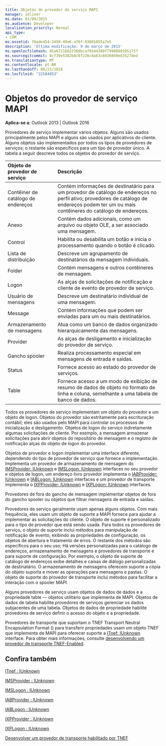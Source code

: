 ```yaml
---
title: Objetos do provedor de serviço MAPI
manager: soliver
ms.date: 03/09/2015
ms.audience: Developer
localization_priority: Normal
api_type:
- COM
ms.assetid: f8ade454-2450-49e6-a76f-93801055a7e5
description: 'Última modificação: 9 de março de 2015'
ms.openlocfilehash: 85a67216822360bcaf9544389f79980891951757
ms.sourcegitcommit: 0cf39e5382b8c6f236c8a63c6036849ed3527ded
ms.translationtype: MT
ms.contentlocale: pt-BR
ms.lasthandoff: 08/23/2018
ms.locfileid: "22584853"
---
```

# <a name="mapi-service-provider-objects"></a>Objetos do provedor de serviço MAPI

  
  
**Aplica-se a**: Outlook 2013 | Outlook 2016 
  
Provedores de serviço implementar vários objetos. Alguns são usados principalmente pelos MAPI e alguns são usados por aplicativos do cliente. Alguns objetos são implementados por todos os tipos de provedores de serviços; o restante são específicos para um tipo de provedor único. A tabela a seguir descreve todos os objetos do provedor de serviço.
  
|**Objeto de provedor de serviço**|**Descrição**|
|:-----|:-----|
|Contêiner de catálogo de endereços  <br/> |Contém informações de destinatário para um provedor de catálogo de endereços no perfil ativo; provedores de catálogo de endereços podem ter um ou mais contêineres do catálogo de endereços.  <br/> |
|Anexo  <br/> |Contém dados adicionais, como um arquivo ou objeto OLE, a ser associado uma mensagem.  <br/> |
|Control  <br/> |Habilita ou desabilita um botão e inicia o processamento quando o botão é clicado.  <br/> |
|Lista de distribuição  <br/> |Descreve um agrupamento de destinatários da mensagem individuais.  <br/> |
|Folder  <br/> |Contém mensagens e outros contêineres de mensagem.  <br/> |
|Logon  <br/> |As alças de solicitações de notificação e cliente de evento de provedor de serviço.  <br/> |
|Usuário de mensagens  <br/> |Descreve um destinatário individual de uma mensagem.  <br/> |
|Message  <br/> |Contém informações que podem ser enviadas para um ou mais destinatários.  <br/> |
|Armazenamento de mensagens  <br/> |Atua como um banco de dados organizado hierarquicamente das mensagens.  <br/> |
|Provider  <br/> |As alças de desligamento e inicialização do provedor de serviço.  <br/> |
|Gancho spooler  <br/> |Realiza processamento especial em mensagens de entrada e saídas.  <br/> |
|Status  <br/> |Fornece acesso ao estado do provedor de serviços.  <br/> |
|Table  <br/> |Fornece acesso a um modo de exibição de resumo de dados de objeto no formato de linha e coluna, semelhante a uma tabela de banco de dados.  <br/> |
   
Todos os provedores de serviço implementam um objeto do provedor e um objeto de logon. Objetos do provedor são estritamente para escrituração contábil; eles são usados pelo MAPI para controlar os processos de inicialização e desligamento. Objetos de logon do serviço indiretamente algumas solicitações de cliente. Por exemplo, a mensagem armazenar solicitações para abrir objetos do repositório de mensagem e o registro de notificação alças do objeto de logon do provedor. 
  
Objetos de provedor e logon implementar uma interface diferente, dependendo do tipo de provedor de serviço que fornece a implementação. Implementa um provedor de armazenamento de mensagem do [IMSProvider: IUnknown](imsprovideriunknown.md) e [IMSLogon: IUnknown](imslogoniunknown.md) interfaces no seu provedor e objetos de logon, um endereço livro provedor implementa o [IABProvider: IUnknown](iabprovideriunknown.md) e [IABLogon: IUnknown](iablogoniunknown.md) interfaces e um provedor de transporte implementa o [IXPProvider: IUnknown](ixpprovideriunknown.md) e [IXPLogon: IUnknown](ixplogoniunknown.md) interfaces. 
  
Provedores de fora do gancho de mensagem implementar objetos de fora do gancho spooler ou objetos que filtrar mensagens de entrada e saídas.
  
Provedores de serviço geralmente usam apenas alguns objetos. Com mais frequência, eles usam um objeto de suporte a MAPI fornece para ajudar a implementar as solicitações do cliente. O objeto de suporte é personalizado para o tipo de provedor que está sendo usada. Para todos os provedores de serviço, o objeto de suporte inclui métodos para manipulação de notificação de evento, exibindo as propriedades de configuração, os objetos de abertura e tratamento de erros. O restante dos métodos são específicos para o seu uso; Há versões personalizadas para o catálogo de endereços, armazenamento de mensagens e provedores de transporte e para suporte de configuração. Por exemplo, o objeto de suporte de catálogo de endereços exibe detalhes e caixas de diálogo personalizadas de destinatário. O armazenamento de mensagens oferecem suporte a cópia do objeto suporta e mover as operações para mensagens e pastas. O objeto de suporte do provedor de transporte inclui métodos para facilitar a interação com o spooler MAPI. 
  
Alguns provedores de serviço usam objetos de dados de dados e a propriedade table — objetos utilitário que implementa de MAPI. Objetos de dados de tabela habilite provedores de serviços gerenciar os dados subjacentes de uma tabela. Objetos de dados de propriedade habilite provedores de serviço definir o acesso do objeto e a propriedade. 
  
Provedores de transporte que suportam o TNEF Transport Neutral Encapsulation Format () para transferir propriedades usam um objeto TNEF que implementa de MAPI para oferecer suporte a [ITnef: IUnknown](itnefiunknown.md) interface. Para obter mais informações, consulte [desenvolvendo um provedor de transporte TNEF-Enabled](developing-a-tnef-enabled-transport-provider.md). 
  
## <a name="see-also"></a>Confira também



[ITnef : IUnknown](itnefiunknown.md)
  
[IMSProvider : IUnknown](imsprovideriunknown.md)
  
[IMSLogon : IUnknown](imslogoniunknown.md)
  
[IABProvider : IUnknown](iabprovideriunknown.md)
  
[IABLogon : IUnknown](iablogoniunknown.md)
  
[IXPProvider : IUnknown](ixpprovideriunknown.md)
  
[IXPLogon : IUnknown](ixplogoniunknown.md)


[Desenvolver um provedor de transporte habilitado por TNEF](developing-a-tnef-enabled-transport-provider.md)

